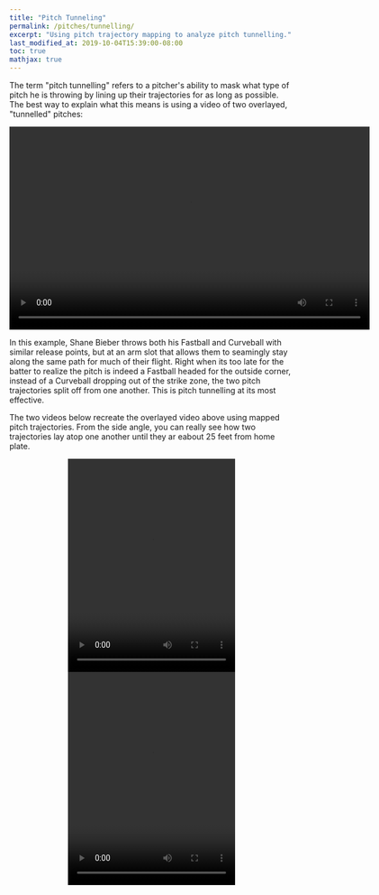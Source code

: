 ```yaml
---
title: "Pitch Tunneling"
permalink: /pitches/tunnelling/
excerpt: "Using pitch trajectory mapping to analyze pitch tunnelling."
last_modified_at: 2019-10-04T15:39:00-08:00
toc: true
mathjax: true
---
```

The term "pitch tunnelling" refers to a pitcher's ability to mask what type of pitch he is throwing by lining up their trajectories for as long as possible. The best way to explain what this means is using a video of two overlayed, "tunnelled" pitches:

<p align="center">
    <video width="640" height="360" controls="controls">
        <source src="/assets/videos/Bieber_FF_CU_vid.mp4" type="video/mp4">
    </video>
</p>

In this example, Shane Bieber throws both his Fastball and Curveball with similar release points, but at an arm slot that allows them to seamingly stay along the same path for much of their flight. Right when its too late for the batter to realize the pitch is indeed a Fastball headed for the outside corner, instead of a Curveball dropping out of the strike zone, the two pitch trajectories split off from one another. This is pitch tunnelling at its most effective.

The two videos below recreate the overlayed video above using mapped pitch trajectories. From the side angle, you can really see how two trajectories lay atop one another until they ar eabout 25 feet from home plate.


<p align="center">
    <video width="297" height="378" controls="controls">
        <source src="/assets/videos/Bieber_FF_CU_broadcast.mp4" type="video/mp4">
    </video>
    <video width="297" height="378" controls="controls">
        <source src="/assets/videos/Bieber_FF_CU_side.mp4" type="video/mp4">
    </video>
</p>